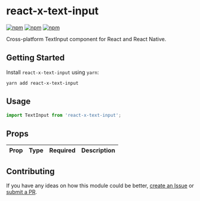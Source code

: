 # react-x-text-input

[![npm](https://img.shields.io/npm/v/react-x-text-input.svg)](https://www.npmjs.com/package/react-x-text-input)
[![npm](https://img.shields.io/npm/dt/react-x-text-input.svg)](https://www.npmjs.com/package/react-x-text-input)
[![npm](https://img.shields.io/npm/l/react-x-text-input.svg)](https://github.com/negativetwelve/react-x/blob/master/LICENSE)

Cross-platform TextInput component for React and React Native.

## Getting Started

Install `react-x-text-input` using `yarn`:

```shell
yarn add react-x-text-input
```

## Usage

```javascript
import TextInput from 'react-x-text-input';
```

## Props

Prop | Type | Required | Description
-----|------|----------|------------

## Contributing

If you have any ideas on how this module could be better, [create an Issue](https://github.com/negativetwelve/react-x/issues) or [submit a PR](https://github.com/negativetwelve/react-x/pulls).
